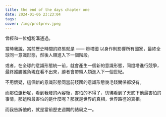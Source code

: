 ```yaml
---
title: the end of the days chapter one
date: 2024-01-06 23:23:04
tags:
cover: /img/protprev.jpeg
---
```


曾經和一位蛆粉溝通過。

當時我說，當前歷史時間的終態就是 —— 燈塔國 以身作則影響所有國家，最終全球同一意識形態，然後人類進入下一個階段。

或者，在全球的意識形態統一前，就會產生一個新的意識形態，同燈塔進行競爭，最終誰勝誰負現在看不出來，勝者會帶領人類進入下一個世紀。

不用懷疑，這個新的意識形態同當前殘國的意識形態幾毛錢關係都沒有。

而那位蛆粉呢，看到我發的內容後，害怕的不得了，彷彿看到了天底下他最害怕的事情，那蛆粉最害怕的是什麼呢？那就是世界的真相，世界路徑的真相。

而我告訴他的，就是當前歷史週期的結局之一。